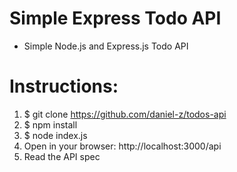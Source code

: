 # Simple Express Todo API
- Simple Node.js and Express.js Todo API


# Instructions:
1. $ git clone https://github.com/daniel-z/todos-api
2. $ npm install
3. $ node index.js
4. Open in your browser: http://localhost:3000/api
5. Read the API spec
